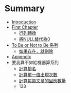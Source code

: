 # Summary

* [Introduction](README.md)
* [First Chapter](chapter1.md)
   * [行列轉換](xing_lie_zhuan_huan.md)
   * [將NULL替代為0](jiang_null_ti_dai_wei_0.md)
* [To Be or Not to Be 系列](to_be_or_not_to_be_series.md)
   * [如果存在，就刪除](if_exist_then_delete.md)
* [Appendix](appendix.md)
* 要我算不如給機器算系列
   * [計算排名](ranking_calculation.md)
   * [計算單一值出現次數](occurrence_calculation.md)
   * [計算每篇文章的回應數量](comment_calculation.md)
   * 123


